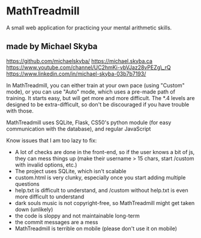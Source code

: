 # MathTreadmill
A small web application for practicing your mental arithmetic skills.

## made by Michael Skyba
https://github.com/michaelskyba/
https://michael.skyba.ca
https://www.youtube.com/channel/UC2hmKi-vbVJaz28vPEZg\_rQ
https://www.linkedin.com/in/michael-skyba-03b7b7193/

In MathTreadmill, you can either train at your own pace (using "Custom" mode), or you can use "Auto" mode, which uses a pre-made path of training. It starts easy, but will get more and more difficult. The \*.4 levels are designed to be extra-difficult, so don't be discouraged if you have trouble with those.

MathTreadmill uses SQLite, Flask, CS50's python module (for easy communication with the database), and regular JavaScript


Know issues that I am too lazy to fix:
- A lot of checks are done in the front-end, so if the user knows a bit of js, they can mess things up (make their username > 15 chars, start /custom with invalid options, etc.)
- The project uses SQLite, which isn't scalable
- custom.html is very clunky, especially once you start adding multiple questions
- help.txt is difficult to understand, and /custom without help.txt is even more difficult to understand
- dark souls music is not copyright-free, so MathTreadmill might get taken down (unlikely)
- the code is sloppy and not maintainable long-term
- the commit messages are a mess
- MathTreadmill is terrible on mobile (please don't use it on mobile)
